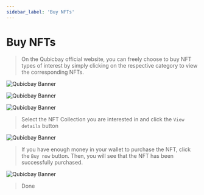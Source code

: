 ```yaml
---
sidebar_label: 'Buy NFTs'
---
```


# Buy NFTs

> On the Qubicbay official website, you can freely choose to buy NFT types of interest by simply clicking on the respective category to view the corresponding NFTs.

![Qubicbay Banner](/img/qubicbay/Screenshot_16.png)

![Qubicbay Banner](/img/qubicbay/Screenshot_18.png)

![Qubicbay Banner](/img/qubicbay/Screenshot_19.png)

> Select the NFT Collection you are interested in and click the `View details` button

![Qubicbay Banner](/img/qubicbay/Screenshot_21.png)

> If you have enough money in your wallet to purchase the NFT, click the `Buy now`  button. Then, you will see that the NFT has been successfully purchased.

![Qubicbay Banner](/img/qubicbay/Screenshot_22.png)

> Done